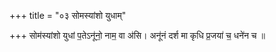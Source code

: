+++
title = "०३ सोमस्यांशो युधाम्"

+++
सोम॑स्यांशो युधां प॒तेऽनू॑नो॒ नाम॒ वा अ॑सि। अनू॑नं दर्श मा कृधि प्र॒जया॑ च॒ धने॑न च ॥